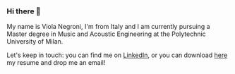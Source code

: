 ### Hi there 👋

My name is Viola Negroni, I'm from Italy and I am currently pursuing a Master degree in Music and Acoustic Engineering at the Polytechnic University of Milan.

Let's keep in touch: you can find me on [LinkedIn](https://www.linkedin.com/in/ngrvli/), or you can download [here](https://github.com/violangg/violangg/blob/main/Negroni_engCV.pdf) my resume and drop me an email!
